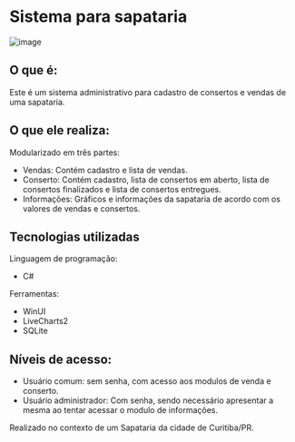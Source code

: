 # Sistema para sapataria
![image](https://github.com/user-attachments/assets/cf771436-abd7-4eae-b450-589514ebcbed)
## O que é:
Este é um sistema administrativo para cadastro de consertos e vendas de uma sapataria.

## O que ele realiza:
Modularizado em três partes:
- Vendas: Contém cadastro e lista de vendas.
- Conserto: Contém cadastro, lista de consertos em aberto, lista de consertos finalizados e lista de consertos entregues.
- Informações: Gráficos e informações da sapataria de acordo com os valores de vendas e consertos.

## Tecnologias utilizadas
Linguagem de programação:
- C#
  
Ferramentas:
- WinUI
- LiveCharts2
- SQLite

## Níveis de acesso:
- Usuário comum: sem senha, com acesso aos modulos de venda e conserto.
- Usuário administrador: Com senha, sendo necessário apresentar a mesma ao tentar acessar o modulo de informações.


                    

Realizado no contexto de um Sapataria da cidade de Curitiba/PR. 
